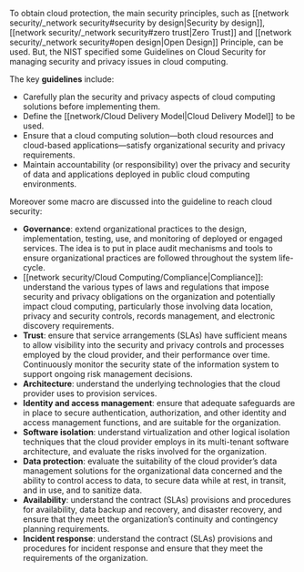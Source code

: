 To obtain cloud protection, the main security principles, such as [[network security/_network security#security by design|Security by design]], [[network security/_network security#zero trust|Zero Trust]] and [[network security/_network security#open design|Open Design]] Principle, can be used. But, the NIST specified some Guidelines on Cloud Security for managing security and privacy issues in cloud computing.

The key **guidelines** include:
- Carefully plan the security and privacy aspects of cloud computing solutions before implementing them.
- Define the [[network/Cloud Delivery Model|Cloud Delivery Model]] to be used.
- Ensure that a cloud computing solution—both cloud resources and cloud-based applications—satisfy organizational security and privacy requirements.
- Maintain accountability (or responsibility) over the privacy and security of data and applications deployed in public cloud computing environments.


Moreover some macro are discussed into the guideline to reach cloud security:
- **Governance**: extend organizational practices to the design, implementation, testing, use, and monitoring of deployed or engaged services. The idea is to put in place audit mechanisms and tools to ensure organizational practices are followed throughout the system life-cycle.
- [[network security/Cloud Computing/Compliance|Compliance]]: understand the various types of laws and regulations that impose security and privacy obligations on the organization and potentially impact cloud computing, particularly those involving data location, privacy and security controls, records management, and electronic discovery requirements.
- **Trust**: ensure that service arrangements (SLAs) have sufficient means to allow visibility into the security and privacy controls and processes employed by the cloud provider, and their performance over time. Continuously monitor the security state of the information system to support ongoing risk management decisions.
- **Architecture**: understand the underlying technologies that the cloud provider uses to provision services.
- **Identity and access management**: ensure that adequate safeguards are in place to secure authentication, authorization, and other identity and access management functions, and are suitable for the organization.
- **Software isolation**: understand virtualization and other logical isolation techniques that the cloud provider employs in its multi-tenant software architecture, and evaluate the risks involved for the organization.
- **Data protection**: evaluate the suitability of the cloud provider’s data management solutions for the organizational data concerned and the ability to control access to data, to secure data while at rest, in transit, and in use, and to sanitize data.
- **Availability**: understand the contract (SLAs) provisions and procedures for availability, data backup and recovery, and disaster recovery, and ensure that they meet the organization’s continuity and contingency planning requirements.
- **Incident response**: understand the contract (SLAs) provisions and procedures for incident response and ensure that they meet the requirements of the organization.